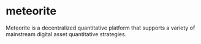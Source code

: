 # meteorite
Meteorite is a decentralized quantitative platform that supports a variety of mainstream digital asset quantitative strategies.
